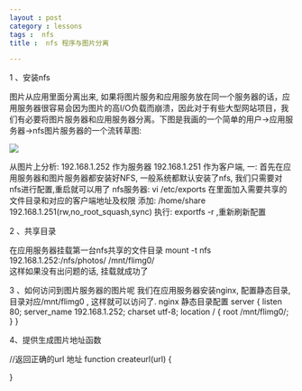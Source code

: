 ```yaml
---
layout : post
category : lessons
tags :  nfs
title :  nfs 程序与图片分离

---
```



1 、安装nfs

图片从应用里面分离出来, 如果将图片服务和应用服务放在同一个服务器的话，应用服务器很容易会因为图片的高I/O负载而崩溃，因此对于有些大型网站项目，我们有必要将图片服务器和应用服务器分离。下图是我画的一个简单的用户->应用服务器->nfs图片服务器的一个流转草图:

<img src="http://img.blog.csdn.net/20130524113640384" />


从图片上分析: 
192.168.1.252 作为服务器  192.168.1.251 作为客户端,
一: 首先在应用服务器和图片服务器都安装好NFS, 一般系统都默认安装了nfs, 我们只需要对nfs进行配置,重启就可以用了
nfs服务器:
vi /etc/exports
在里面加入需要共享的文件目录和对应的客户端地址及权限
添加: /home/share 192.168.1.251(rw,no_root_squash,sync)
执行: exportfs -r  ,重新刷新配置	

2 、共享目录

在应用服务器挂载第一台nfs共享的文件目录
mount -t nfs 192.168.1.252:/nfs/photos/ /mnt/flimg0/  
这样如果没有出问题的话, 挂载就成功了


3 、如何访问到图片服务器的图片呢
我们在应用服务器安装nginx, 配置静态目录, 目录对应/mnt/flimg0 , 这样就可以访问了.
     nginx 静态目录配置
server {
                listen       80;
                server_name  192.168.1.252;
                charset utf-8;
                location / {
                        root   /mnt/flimg0/;
                }
        }


4、提供生成图片地址函数

//返回正确的url 地址
function createurl(url)
{

}



	
	

